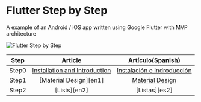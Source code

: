 # Flutter Step by Step

A example of an Android / iOS app written using Google Flutter with MVP architecture

![Flutter Step by Step][header]


|  Step |                Article               |         Artículo(Spanish)         |
|:-----:|:------------------------------------:|:---------------------------------:|
| Step0 | [Installation and Introduction][en0] | [Instalación e Indroducción][es0] |
| Step1 | [Material Design][en1]               | [Material Design][es1]            |
| Step2 | [Lists][en2]                         | [Listas][es2]                     |


[en0]:https://medium.com/@develodroid/flutter-i-intro-and-install-a8bf6dfcc7c8#.lxynmgs8j

[es0]:https://medium.com/@XensS/flutter-ii-material-design-ed2cb4d0422e#.fhjsnl97j
[es1]:https://medium.com/@XensS/flutter-ii-material-design-ed2cb4d0422e#.alqke4o9a

[header]: https://raw.githubusercontent.com/fabiomsr/Flutter-StepByStep/master/art/StepByStep.png
